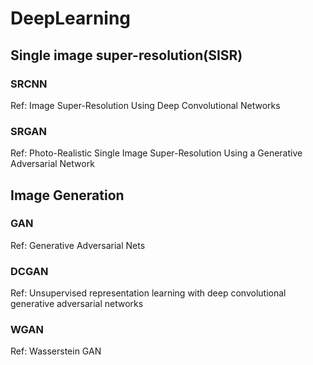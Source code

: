 # DeepLearning
## Single image super-resolution(SISR)
### SRCNN
Ref: Image Super-Resolution Using Deep Convolutional Networks
### SRGAN
Ref: Photo-Realistic Single Image Super-Resolution Using a Generative Adversarial Network
## Image Generation
### GAN
Ref: Generative Adversarial Nets
### DCGAN
Ref: Unsupervised representation learning with deep convolutional generative adversarial networks
### WGAN
Ref: Wasserstein GAN
